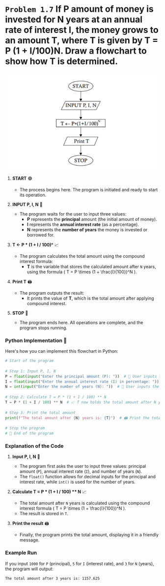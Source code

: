 # `Problem 1.7` If P amount of money is invested for N years at an annual rate of interest I, the money grows to an amount T, where T is given by T = P (1 + I/100)N. Draw a flowchart to show how T is determined.
<p align="center">
<img src="./images/problem1.7.PNG">
</p>

1. **START** 🟢
   - The process begins here. The program is initiated and ready to start its operation.

2. **INPUT P, I, N** 📝
   - The program waits for the user to input three values:
     - **P** represents the **principal** amount (the initial amount of money).
     - **I** represents the **annual interest rate** (as a percentage).
     - **N** represents the **number of years** the money is invested or borrowed for.

3. **T ← P * (1 + I / 100)ⁿ** 📈
   - The program calculates the total amount using the compound interest formula:
     - **T** is the variable that stores the calculated amount after `N` years, using the formula \( T = P \times (1 + \frac{I}{100})^N \).

4. **Print T** 🖨️
   - The program outputs the result:
     - It prints the value of **T**, which is the total amount after applying compound interest.

5. **STOP** 🔴
   - The program ends here. All operations are complete, and the program stops running.

### Python Implementation 🐍

Here's how you can implement this flowchart in Python:

```python
# Start of the program

# Step 1: Input P, I, N
P = float(input("Enter the principal amount (P): "))  # 📝 User inputs the principal amount
I = float(input("Enter the annual interest rate (I) in percentage: ")) # 📝 User inputs the annual interest rate
N = int(input("Enter the number of years (N): "))  # 📝 User inputs the number of years

# Step 2: Calculate T = P * (1 + I / 100) ** N
T = P * (1 + I / 100) ** N  # 📈 T now holds the total amount after N years

# Step 3: Print the total amount
print(f"The total amount after {N} years is: {T}")  # 🖨️ Print the total amount

# Stop the program
# 🔴 End of the program
```

### Explanation of the Code

1. **Input P, I, N** 📝
   - The program first asks the user to input three values: principal amount (`P`), annual interest rate (`I`), and number of years (`N`).
   - The `float()` function allows for decimal inputs for the principal and interest rate, while `int()` is used for the number of years.

2. **Calculate T = P * (1 + I / 100) ** N** 📈
   - The total amount after `N` years is calculated using the compound interest formula \( T = P \times (1 + \frac{I}{100})^N \).
   - The result is stored in `T`.

3. **Print the result** 🖨️
   - Finally, the program prints the total amount, displaying it in a friendly message.

### Example Run
If you input `1000` for `P` (principal), `5` for `I` (interest rate), and `3` for `N` (years), the program will output:

```
The total amount after 3 years is: 1157.625
```